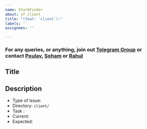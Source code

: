 ```yaml
---
name: StarkFinder
about: sf client
title: "(feat: `client`):"
labels: ''
assignees: ''

---
```


### For any queries, or anything, join out [Telegram Group](https://t.me/shogenlabs) or contact [Poulav](https://t.me/impoulav), [Soham](https://t.me/tosoham) or [Rahul](https://t.me/darkdanate)

<!--Enter The Title Below-->
## Title

<!--Enter The Description Below-->
## Description
 - Type of Issue:
 - Directory: `client/`
 - Task :
 - Current:
 - Expected:
